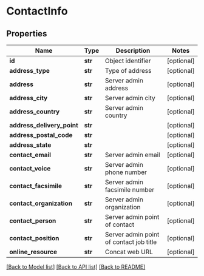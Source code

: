 # ContactInfo

## Properties
Name | Type | Description | Notes
------------ | ------------- | ------------- | -------------
**id** | **str** | Object identifier | [optional] 
**address_type** | **str** | Type of address | [optional] 
**address** | **str** | Server admin address | [optional] 
**address_city** | **str** | Server admin city | [optional] 
**address_country** | **str** | Server admin country | [optional] 
**address_delivery_point** | **str** |  | [optional] 
**address_postal_code** | **str** |  | [optional] 
**address_state** | **str** |  | [optional] 
**contact_email** | **str** | Server admin email | [optional] 
**contact_voice** | **str** | Server admin phone number | [optional] 
**contact_facsimile** | **str** | Server admin facsimile number | [optional] 
**contact_organization** | **str** | Server admin organization | [optional] 
**contact_person** | **str** | Server admin point of contact | [optional] 
**contact_position** | **str** | Server admin point of contact job title | [optional] 
**online_resource** | **str** | Concat web URL | [optional] 

[[Back to Model list]](../README.md#documentation-for-models) [[Back to API list]](../README.md#documentation-for-api-endpoints) [[Back to README]](../README.md)

